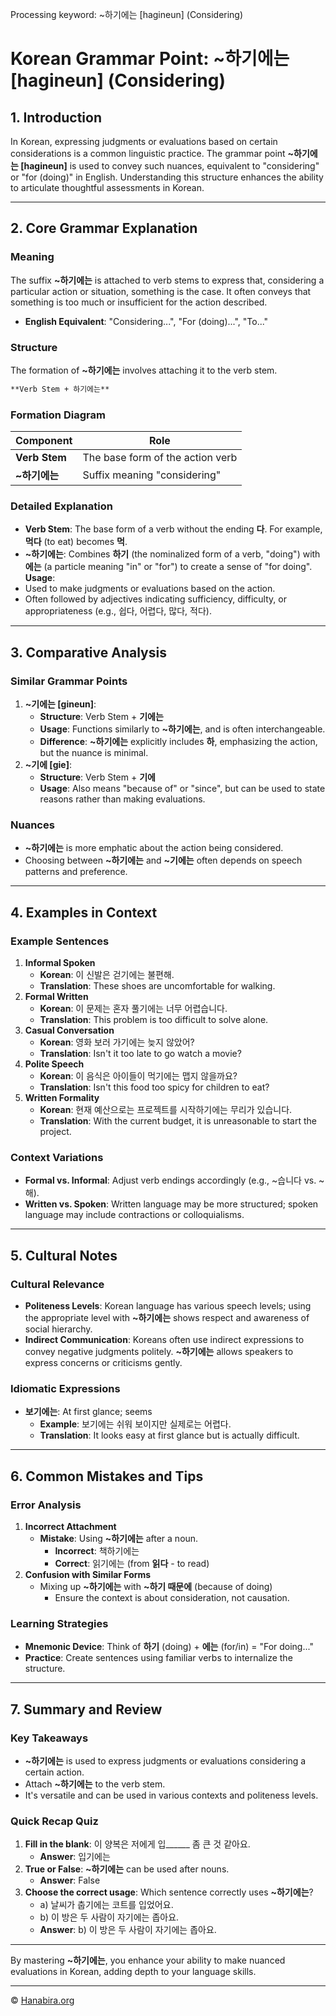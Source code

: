 Processing keyword: ~하기에는 [hagineun] (Considering)
# Korean Grammar Point: ~하기에는 [hagineun] (Considering)

## 1. Introduction
In Korean, expressing judgments or evaluations based on certain considerations is a common linguistic practice. The grammar point **~하기에는 [hagineun]** is used to convey such nuances, equivalent to "considering" or "for (doing)" in English. Understanding this structure enhances the ability to articulate thoughtful assessments in Korean.

---
## 2. Core Grammar Explanation
### Meaning
The suffix **~하기에는** is attached to verb stems to express that, considering a particular action or situation, something is the case. It often conveys that something is too much or insufficient for the action described.
- **English Equivalent**: "Considering...", "For (doing)...", "To..."
### Structure
The formation of **~하기에는** involves attaching it to the verb stem.
```markdown
**Verb Stem + 하기에는**
```
### Formation Diagram
| Component         | Role                                |
| ----------------- | ----------------------------------- |
| **Verb Stem**     | The base form of the action verb    |
| **~하기에는**     | Suffix meaning "considering"        |
### Detailed Explanation
- **Verb Stem**: The base form of a verb without the ending **다**. For example, **먹다** (to eat) becomes **먹**.
- **~하기에는**: Combines **하기** (the nominalized form of a verb, "doing") with **에는** (a particle meaning "in" or "for") to create a sense of "for doing".
**Usage**:
- Used to make judgments or evaluations based on the action.
- Often followed by adjectives indicating sufficiency, difficulty, or appropriateness (e.g., 쉽다, 어렵다, 많다, 적다).
---
## 3. Comparative Analysis
### Similar Grammar Points
1. **~기에는 [gineun]**:
   - **Structure**: Verb Stem + **기에는**
   - **Usage**: Functions similarly to **~하기에는**, and is often interchangeable.
   - **Difference**: **~하기에는** explicitly includes **하**, emphasizing the action, but the nuance is minimal.
2. **~기에 [gie]**:
   - **Structure**: Verb Stem + **기에**
   - **Usage**: Also means "because of" or "since", but can be used to state reasons rather than making evaluations.
### Nuances
- **~하기에는** is more emphatic about the action being considered.
- Choosing between **~하기에는** and **~기에는** often depends on speech patterns and preference.
---
## 4. Examples in Context
### Example Sentences
1. **Informal Spoken**
   - **Korean**: 이 신발은 걷기에는 불편해.
   - **Translation**: These shoes are uncomfortable for walking.
2. **Formal Written**
   - **Korean**: 이 문제는 혼자 풀기에는 너무 어렵습니다.
   - **Translation**: This problem is too difficult to solve alone.
3. **Casual Conversation**
   - **Korean**: 영화 보러 가기에는 늦지 않았어?
   - **Translation**: Isn't it too late to go watch a movie?
4. **Polite Speech**
   - **Korean**: 이 음식은 아이들이 먹기에는 맵지 않을까요?
   - **Translation**: Isn't this food too spicy for children to eat?
5. **Written Formality**
   - **Korean**: 현재 예산으로는 프로젝트를 시작하기에는 무리가 있습니다.
   - **Translation**: With the current budget, it is unreasonable to start the project.
### Context Variations
- **Formal vs. Informal**: Adjust verb endings accordingly (e.g., ~습니다 vs. ~해).
- **Written vs. Spoken**: Written language may be more structured; spoken language may include contractions or colloquialisms.
---
## 5. Cultural Notes
### Cultural Relevance
- **Politeness Levels**: Korean language has various speech levels; using the appropriate level with **~하기에는** shows respect and awareness of social hierarchy.
- **Indirect Communication**: Koreans often use indirect expressions to convey negative judgments politely. **~하기에는** allows speakers to express concerns or criticisms gently.
### Idiomatic Expressions
- **보기에는**: At first glance; seems
  - **Example**: 보기에는 쉬워 보이지만 실제로는 어렵다.
  - **Translation**: It looks easy at first glance but is actually difficult.
---
## 6. Common Mistakes and Tips
### Error Analysis
1. **Incorrect Attachment**
   - **Mistake**: Using **~하기에는** after a noun.
     - **Incorrect**: 책하기에는
     - **Correct**: 읽기에는 (from **읽다** - to read)
2. **Confusion with Similar Forms**
   - Mixing up **~하기에는** with **~하기 때문에** (because of doing)
     - Ensure the context is about consideration, not causation.
### Learning Strategies
- **Mnemonic Device**: Think of **하기** (doing) + **에는** (for/in) = "For doing..."
- **Practice**: Create sentences using familiar verbs to internalize the structure.
---
## 7. Summary and Review
### Key Takeaways
- **~하기에는** is used to express judgments or evaluations considering a certain action.
- Attach **~하기에는** to the verb stem.
- It's versatile and can be used in various contexts and politeness levels.
### Quick Recap Quiz
1. **Fill in the blank**: 이 양복은 저에게 입______ 좀 큰 것 같아요.
   - **Answer**: 입기에는
2. **True or False**: **~하기에는** can be used after nouns.
   - **Answer**: False
3. **Choose the correct usage**: Which sentence correctly uses **~하기에는**?
   - a) 날씨가 춥기에는 코트를 입었어요.
   - b) 이 방은 두 사람이 자기에는 좁아요.
   - **Answer**: b) 이 방은 두 사람이 자기에는 좁아요.
---
By mastering **~하기에는**, you enhance your ability to make nuanced evaluations in Korean, adding depth to your language skills.

---
© [Hanabira.org](https://hanabira.org)
